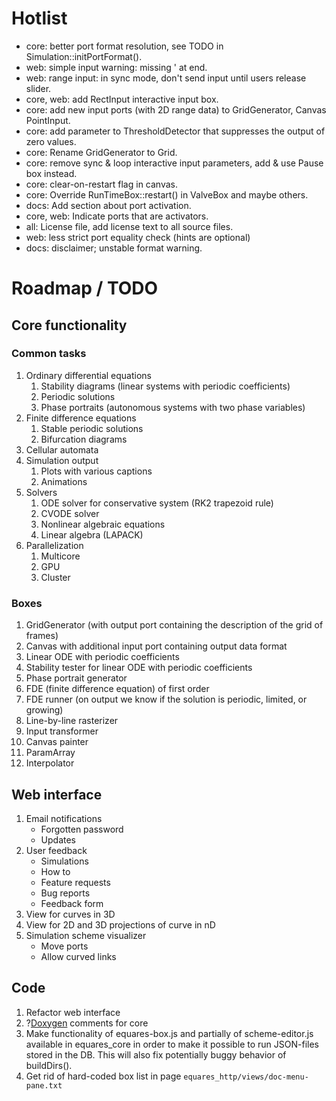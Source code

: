 # Hotlist
* core: better port format resolution, see TODO in Simulation::initPortFormat().
* web: simple input warning: missing ' at end.
* web: range input: in sync mode, don't send input until users release slider.
* core, web: add RectInput interactive input box.
* core: add new input ports (with 2D range data) to GridGenerator, Canvas PointInput.
* core: add parameter to ThresholdDetector that suppresses the output of zero values.
* core: Rename GridGenerator to Grid.
* core: remove sync & loop interactive input parameters, add & use Pause box instead.
* core: clear-on-restart flag in canvas.
* core: Override RunTimeBox::restart() in ValveBox and maybe others.
* docs: Add section about port activation.
* core, web: Indicate ports that are activators.
* all: License file, add license text to all source files.
* web: less strict port equality check (hints are optional)
* docs: disclaimer; unstable format warning.

# Roadmap / TODO

## Core functionality
### Common tasks
1. Ordinary differential equations
   1. Stability diagrams (linear systems with periodic coefficients)
   2. Periodic solutions
   3. Phase portraits (autonomous systems with two phase variables)
2. Finite difference equations
   1. Stable periodic solutions
   2. Bifurcation diagrams
3. Cellular automata
4. Simulation output
   1. Plots with various captions
   2. Animations
5. Solvers
   1. ODE solver for conservative system (RK2 trapezoid rule)
   2. CVODE solver
   3. Nonlinear algebraic equations
   4. Linear algebra (LAPACK)
6. Parallelization
   1. Multicore
   2. GPU
   3. Cluster

### Boxes
1. GridGenerator (with output port containing the description of the grid of frames)
2. Canvas with additional input port containing output data format
3. Linear ODE with periodic coefficients
4. Stability tester for linear ODE with periodic coefficients
5. Phase portrait generator
6. FDE (finite difference equation) of first order
7. FDE runner (on output we know if the solution is periodic, limited, or growing)
8. Line-by-line rasterizer
9. Input transformer
10. Canvas painter
11. ParamArray
11. Interpolator

## Web interface
1. Email notifications
   * Forgotten password
   * Updates
2. User feedback
   * Simulations
   * How to
   * Feature requests
   * Bug reports
   * Feedback form
3. View for curves in 3D
4. View for 2D and 3D projections of curve in nD
5. Simulation scheme visualizer
   * Move ports
   * Allow curved links

## Code
1. Refactor web interface
2. ?[Doxygen](http://www.doxygen.org) comments for core
3. Make functionality of equares-box.js and partially of scheme-editor.js available in equares_core
   in order to make it possible to run JSON-files stored in the DB. This will also fix potentially
   buggy behavior of buildDirs().
4. Get rid of hard-coded box list in page ```equares_http/views/doc-menu-pane.txt```
